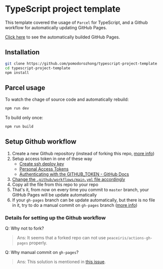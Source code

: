 # TypeScript project template

This template covered the usage of `Parcel` for TypeScript, and a Github workflow for automatically updating GitHub Pages.

[Click here](https://pomodorozhong.github.io/typescript-project-template/.) to see the automatically builded GitHub Pages.

## Installation

```sh
git clone https://github.com/pomodorozhong/typescript-project-template.git
cd typescript-project-template
npm install
```

## Parcel usage

To watch the chage of source code and automatically rebuild:

```sh
npm run dev
```

To build only once:

```sh
npm run build
```

## Setup Github workflow

1. Create a new Github repository (instead of forking this repo, [more info](###Details-for-setting-up-the-Github-workflow))
2. Setup access token in one of these way
    + [Create ssh deploy key](https://github.com/peaceiris/actions-gh-pages#%EF%B8%8F-create-ssh-deploy-key)
    + [Personal Access Tokens](https://github.com/settings/tokens)
    + [Authenticating with the GITHUB_TOKEN - GitHub Docs](https://docs.github.com/en/actions/configuring-and-managing-workflows/authenticating-with-the-github_token)
3. [Change the `.github/workflows/main.yml` file accordingly](https://github.com/peaceiris/actions-gh-pages#supported-tokens)
3. Copy all the file from this repo to your repo
4. That's it, from now on every time you commit to `master` branch, your GitHub Pages will be update automatically
5. If your `gh-pages` branch can be update automatically, but there is no file in it, try to do a manual commit on `gh-pages` branch ([more info](###Details-for-setting-up-the-Github-workflow))

### Details for setting up the Github workflow

Q: Why not to fork?

> Ans: It seems that a forked repo can not use `peaceiris/actions-gh-pages` properly.

Q: Why manual commit on `gh-pages`?

> Ans: This solution is mentioned in [this issue](https://github.com/peaceiris/actions-gh-pages/issues/349#issuecomment-647016488).
